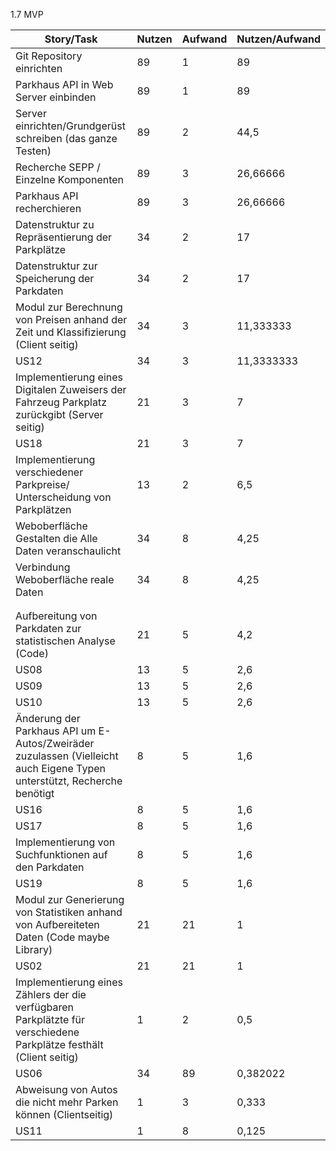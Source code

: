 1.7 MVP

| Story/Task | Nutzen | Aufwand | Nutzen/Aufwand |
| --- | --- | --- | --- |
| Git Repository einrichten | 89 | 1 | 89 |
| Parkhaus API in Web Server einbinden | 89 | 1 | 89 |
| Server einrichten/Grundgerüst schreiben (das ganze Testen) | 89 | 2 | 44,5 |
| Recherche SEPP / Einzelne Komponenten | 89 | 3 | 26,66666 |
| Parkhaus API recherchieren | 89 | 3 | 26,66666 |
| Datenstruktur zu Repräsentierung der Parkplätze | 34 | 2 | 17 |
| Datenstruktur zur Speicherung der Parkdaten | 34 | 2 | 17 |
| Modul zur Berechnung von Preisen anhand der Zeit und Klassifizierung (Client seitig) | 34 | 3 | 11,333333 |
| US12 | 34 | 3 | 11,3333333 |
| Implementierung eines Digitalen Zuweisers der Fahrzeug Parkplatz zurückgibt (Server seitig) | 21 | 3 | 7 |
| US18 | 21 | 3 | 7 |
| Implementierung verschiedener Parkpreise/ Unterscheidung von Parkplätzen | 13 | 2 | 6,5 |
| Weboberfläche Gestalten die Alle Daten veranschaulicht | 34 | 8 | 4,25 |
| Verbindung Weboberfläche reale Daten | 34 | 8 | 4,25 |
||||
||||
| Aufbereitung von Parkdaten zur statistischen Analyse (Code) | 21 | 5 | 4,2 |
| US08 | 13 | 5 | 2,6 |
| US09 | 13 | 5 | 2,6 |
| US10 | 13 | 5 | 2,6 |
| Änderung der Parkhaus API um E-Autos/Zweiräder zuzulassen (Vielleicht auch Eigene Typen unterstützt, Recherche benötigt | 8 | 5 | 1,6 |
| US16 | 8 | 5 | 1,6 |
| US17 | 8 | 5 | 1,6 |
| Implementierung von Suchfunktionen auf den Parkdaten | 8 | 5 | 1,6 |
| US19 | 8 | 5 | 1,6 |
| Modul zur Generierung von Statistiken anhand von Aufbereiteten Daten (Code maybe Library) | 21 | 21 | 1 |
| US02 | 21 | 21 | 1 |
| Implementierung eines Zählers der die verfügbaren Parkplätzte für verschiedene Parkplätze festhält (Client seitig) | 1 | 2 | 0,5 |
| US06 | 34 | 89 | 0,382022 |
| Abweisung von Autos die nicht mehr Parken können (Clientseitig) | 1 | 3 | 0,333 |
| US11 | 1 | 8 | 0,125 |
